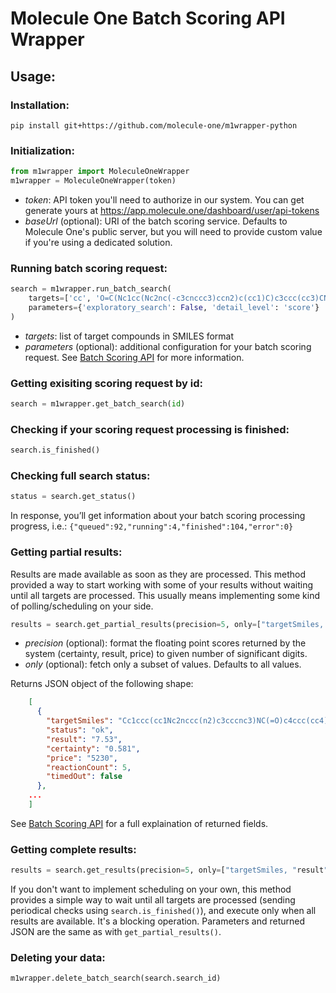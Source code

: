 # Molecule One Batch Scoring API Wrapper

## Usage:

### Installation:

```
pip install git+https://github.com/molecule-one/m1wrapper-python
```
### Initialization:
```py
from m1wrapper import MoleculeOneWrapper
m1wrapper = MoleculeOneWrapper(token)
```
- *token*: API token you'll need to authorize in our system. You can get
  generate yours at https://app.molecule.one/dashboard/user/api-tokens
- *baseUrl* (optional): URI of the batch scoring service. Defaults to Molecule One's public
  server, but you will need to provide custom value if you're using a dedicated solution.

### Running batch scoring request:

```py
search = m1wrapper.run_batch_search(
    targets=['cc', 'O=C(Nc1cc(Nc2nc(-c3cnccc3)ccn2)c(cc1)C)c3ccc(cc3)CN3CCN(CC3)C'],
    parameters={'exploratory_search': False, 'detail_level': 'score'}
)
```
- *targets*: list of target compounds in SMILES format
- *parameters* (optional): additional configuration for your batch
  scoring request. See [Batch Scoring API](https://github.com/molecule-one/api/blob/master/batch-scoring.md) for more information.


### Getting exisiting scoring request by id:
```py
search = m1wrapper.get_batch_search(id)
```

### Checking if your scoring request processing is finished:
```py
search.is_finished()
```

### Checking full search status:
```py
status = search.get_status()
```
In response, you’ll get information about your batch scoring processing progress, i.e.:
`{"queued":92,"running":4,"finished":104,"error":0}`

### Getting partial results:
Results are made available as soon as they are processed. This method
provided a way to start working with some of your results without waiting until all targets are processed.
This usually means implementing some kind of polling/scheduling on your side.
```py
results = search.get_partial_results(precision=5, only=["targetSmiles, "result"])
```
- *precision* (optional): format the floating point scores returned by the system (certainty, result, price) to given number of significant digits.
- *only* (optional): fetch only a subset of values. Defaults to
  all values.

Returns JSON object of the following shape:
```json
    [
      {
        "targetSmiles": "Cc1ccc(cc1Nc2nccc(n2)c3cccnc3)NC(=O)c4ccc(cc4)CN5CCN(CC5)C",
        "status": "ok",
        "result": "7.53",
        "certainty": "0.581",
        "price": "5230",
        "reactionCount": 5,
        "timedOut": false
      },
    ...
    ]
```
See [Batch Scoring API](https://github.com/molecule-one/api/blob/master/batch-scoring.md) for a full explaination of returned fields.

### Getting complete results:
```py
results = search.get_results(precision=5, only=["targetSmiles, "result"])
```
If you don't want to implement scheduling on your own, this method
provides a simple way to wait until all targets are processed (sending periodical checks using
`search.is_finished()`), and execute only when all results are available. It's a
blocking operation.
Parameters and returned JSON are the same as with `get_partial_results()`.

### Deleting your data:
```py
m1wrapper.delete_batch_search(search.search_id)
```
